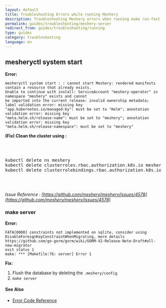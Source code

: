 ```yaml
---
layout: default
title: Troubleshooting Errors while running Meshery 
description: Troubleshooting Meshery errors when running make run-fast / meshery system start 
permalink: guides/troubleshooting/meshery-server
redirect_from: guides/troubleshooting/running
type: guides
category: troubleshooting
language: en
---
```


## mesheryctl system start 
**Error:**
```
mesheryctl system start : : cannot start Meshery: rendered manifests contain a resource that already exists. 
Unable to continue with install: ServiceAccount "meshery-operator" in namespace "meshery" exists and cannot 
be imported into the current release: invalid ownership metadata; label validation error: missing key 
"app.kubernetes.io/managed-by": must be set to "Helm"; annotation validation error: missing key 
"meta.helm.sh/release-name": must be set to "meshery"; annotation validation error: missing key 
"meta.helm.sh/release-namespace": must be set to "meshery"
```
 
**(Fix) Clean the cluster using :**
 <pre class="codeblock-pre"><div class="codeblock">
 <div class="clipboardjs">
kubectl delete ns meshery
kubectl delete clusterroles.rbac.authorization.k8s.io meshery-controller-role meshery-operator-role meshery-proxy-role meshery-metrics-reader
kubectl delete clusterrolebindings.rbac.authorization.k8s.io meshery-controller-rolebinding meshery-operator-rolebinding meshery-proxy-rolebinding
 </div></div>
 </pre>
 *Issue Reference : [https://github.com/meshery/meshery/issues/4578](https://github.com/meshery/meshery/issues/4578)*

### make server
**Error:**
```
FATA[0000] constraints not implemented on sqlite, consider using DisableForeignKeyConstraintWhenMigrating, more details https://github.com/go-gorm/gorm/wiki/GORM-V2-Release-Note-Draft#all-new-migrator 
exit status 1
make: *** [Makefile:76: server] Error 1
```

**Fix:**
1. Flush the  database by deleting the `.meshery/config`
2. `make server`

#### See Also

- [Error Code Reference](/reference/error-codes)